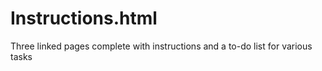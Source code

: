 # Instructions.html
Three linked pages complete with instructions and a to-do list for various tasks
